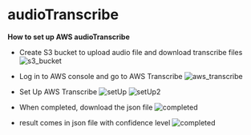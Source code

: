 # audioTranscribe

**How to set up AWS audioTranscribe**

* Create S3 bucket to upload audio file and download transcribe files
![s3_bucket](https://github.com/kbyun03/audioTranscribe/blob/master/read_me/s3URL.PNG)

* Log in to AWS console and go to AWS Transcribe
![aws_transcribe](https://github.com/kbyun03/audioTranscribe/blob/master/read_me/aws_transcribe.PNG)

* Set Up AWS Transcribe 
![setUp](https://github.com/kbyun03/audioTranscribe/blob/master/read_me/aws_transcribe_setup1.PNG)
![setUp2](https://github.com/kbyun03/audioTranscribe/blob/master/read_me/aws_transcribe_setup2.PNG)

* When completed, download the json file
![completed](https://github.com/kbyun03/audioTranscribe/blob/master/read_me/completed.PNG)

* result comes in json file with confidence level
![completed](https://github.com/kbyun03/audioTranscribe/blob/master/read_me/result.PNG)




